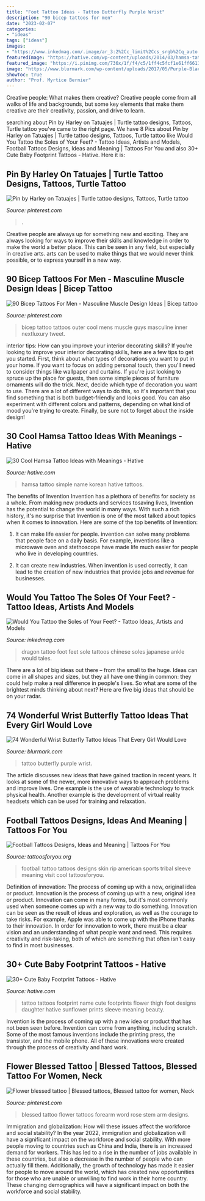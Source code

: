 ```yaml
---
title: "Foot Tattoo Ideas - Tattoo Butterfly Purple Wrist"
description: "90 bicep tattoos for men"
date: "2023-02-07"
categories:
- "ideas"
tags: ["ideas"]
images:
- "https://www.inkedmag.com/.image/ar_3:2%2Cc_limit%2Ccs_srgb%2Cq_auto:good%2Cw_700/MTU5MDMxOTgzNjk4NTUyNjAw/vondtattoo.png"
featuredImage: "https://hative.com/wp-content/uploads/2014/03/hamsa-tattoos/23-simple-hamsa-with-name.jpg"
featured_image: "https://i.pinimg.com/736x/1f/f4/c5/1ff4c5fcf1e61ff66112518b62551ccd.jpg"
image: "https://www.blurmark.com/wp-content/uploads/2017/05/Purple-Black-Tattoo.jpg"
ShowToc: true
author: "Prof. Myrtice Bernier"
---
```



Creative people: What makes them creative?
Creative people come from all walks of life and backgrounds, but some key elements that make them creative are their creativity, passion, and drive to learn.

	

		
searching about Pin by Harley on Tatuajes | Turtle tattoo designs, Tattoos, Turtle tattoo you've came to the right page. We have 8 Pics about Pin by Harley on Tatuajes | Turtle tattoo designs, Tattoos, Turtle tattoo like Would You Tattoo the Soles of Your Feet? - Tattoo Ideas, Artists and Models, Football Tattoos Designs, Ideas and Meaning | Tattoos For You and also 30+ Cute Baby Footprint Tattoos - Hative. Here it is:
		
    
## Pin By Harley On Tatuajes | Turtle Tattoo Designs, Tattoos, Turtle Tattoo

<img loading=lazy src="https://i.pinimg.com/736x/3d/45/4d/3d454d3cb96ecb21a1e2a00a31bf1a11.jpg" onerror="this.onerror=null;this.src='https://tse1.mm.bing.net/th?id=OIP.f9thXTHvFVOK4GEGld7mtAHaKf&amp;pid=15.1';" alt="Pin by Harley on Tatuajes | Turtle tattoo designs, Tattoos, Turtle tattoo">

_Source: pinterest.com_

>. 

	

Creative people are always up for something new and exciting. They are always looking for ways to improve their skills and knowledge in order to make the world a better place. This can be seen in any field, but especially in creative arts. arts can be used to make things that we would never think possible, or to express yourself in a new way.

    
## 90 Bicep Tattoos For Men - Masculine Muscle Design Ideas | Bicep Tattoo

<img loading=lazy src="https://i.pinimg.com/736x/f0/8c/86/f08c8688af9851440f43530dbfade024.jpg" onerror="this.onerror=null;this.src='https://tse4.mm.bing.net/th?id=OIP.4p3rl7lgVoakYhVM4ly59QAAAA&amp;pid=15.1';" alt="90 Bicep Tattoos For Men - Masculine Muscle Design Ideas | Bicep tattoo">

_Source: pinterest.com_

>bicep tattoo tattoos outer cool mens muscle guys masculine inner nextluxury tweet. 

	

interior tips: How can you improve your interior decorating skills?
If you're looking to improve your interior decorating skills, here are a few tips to get you started. First, think about what types of decorations you want to put in your home. If you want to focus on adding personal touch, then you'll need to consider things like wallpaper and curtains. If you're just looking to spruce up the place for guests, then some simple pieces of furniture ornaments will do the trick.
Next, decide which type of decoration you want to use. There are a lot of different ways to do this, so it's important that you find something that is both budget-friendly and looks good. You can also experiment with different colors and patterns, depending on what kind of mood you're trying to create. Finally, be sure not to forget about the inside design!

    
## 30 Cool Hamsa Tattoo Ideas With Meanings - Hative

<img loading=lazy src="https://hative.com/wp-content/uploads/2014/03/hamsa-tattoos/23-simple-hamsa-with-name.jpg" onerror="this.onerror=null;this.src='https://tse4.mm.bing.net/th?id=OIP.LdBdXNwN2Rp3EKvGOAlESgHaG_&amp;pid=15.1';" alt="30 Cool Hamsa Tattoo Ideas with Meanings - Hative">

_Source: hative.com_

>hamsa tattoo simple name korean hative tattoos. 

	

The benefits of Invention
Invention has a plethora of benefits for society as a whole. From making new products and services tosaving lives, Invention has the potential to change the world in many ways. With such a rich history, it's no surprise that Invention is one of the most talked about topics when it comes to innovation. Here are some of the top benefits of Invention: 
1. It can make life easier for people. invention can solve many problems that people face on a daily basis. For example, inventions like a microwave oven and stethoscope have made life much easier for people who live in developing countries.

2. It can create new industries. When invention is used correctly, it can lead to the creation of new industries that provide jobs and revenue for businesses.

    
## Would You Tattoo The Soles Of Your Feet? - Tattoo Ideas, Artists And Models

<img loading=lazy src="https://www.inkedmag.com/.image/ar_3:2%2Cc_limit%2Ccs_srgb%2Cq_auto:good%2Cw_700/MTU5MDMxOTgzNjk4NTUyNjAw/vondtattoo.png" onerror="this.onerror=null;this.src='https://tse4.mm.bing.net/th?id=OIP.q0a7yr3EZ8_5oVT4oI8QHQAAAA&amp;pid=15.1';" alt="Would You Tattoo the Soles of Your Feet? - Tattoo Ideas, Artists and Models">

_Source: inkedmag.com_

>dragon tattoo foot feet sole tattoos chinese soles japanese ankle would tales. 

	

There are a lot of big ideas out there – from the small to the huge. Ideas can come in all shapes and sizes, but they all have one thing in common: they could help make a real difference in people's lives. So what are some of the brightest minds thinking about next? Here are five big ideas that should be on your radar.

    
## 74 Wonderful Wrist Butterfly Tattoo Ideas That Every Girl Would Love

<img loading=lazy src="https://www.blurmark.com/wp-content/uploads/2017/05/Purple-Black-Tattoo.jpg" onerror="this.onerror=null;this.src='https://tse3.mm.bing.net/th?id=OIP.gYHZ50Qr0md2ln-HQI-T8wHaJ4&amp;pid=15.1';" alt="74 Wonderful Wrist Butterfly Tattoo Ideas That Every Girl Would Love">

_Source: blurmark.com_

>tattoo butterfly purple wrist. 

	

The article discusses new ideas that have gained traction in recent years. It looks at some of the newer, more innovative ways to approach problems and improve lives. One example is the use of wearable technology to track physical health. Another example is the development of virtual reality headsets which can be used for training and relaxation.

    
## Football Tattoos Designs, Ideas And Meaning | Tattoos For You

<img loading=lazy src="https://www.tattoosforyou.org/wp-content/uploads/2016/03/Football-Tattoos.jpg" onerror="this.onerror=null;this.src='https://tse4.mm.bing.net/th?id=OIP.uCg5bcpP9H_Ahrs_mvhSjgAAAA&amp;pid=15.1';" alt="Football Tattoos Designs, Ideas and Meaning | Tattoos For You">

_Source: tattoosforyou.org_

>football tattoo tattoos designs skin rip american sports tribal sleeve meaning visit cool tattoosforyou. 

	

Definition of innovation: The process of coming up with a new, original idea or product.
Innovation is the process of coming up with a new, original idea or product. Innovation can come in many forms, but it's most commonly used when someone comes up with a new way to do something. Innovation can be seen as the result of ideas and exploration, as well as the courage to take risks. For example, Apple was able to come up with the iPhone thanks to their innovation. In order for innovation to work, there must be a clear vision and an understanding of what people want and need. This requires creativity and risk-taking, both of which are something that often isn't easy to find in most businesses.

    
## 30+ Cute Baby Footprint Tattoos - Hative

<img loading=lazy src="https://hative.com/wp-content/uploads/2014/03/baby-footprint-tattoos/14-flower-baby-footprints-thigh.jpg" onerror="this.onerror=null;this.src='https://tse4.mm.bing.net/th?id=OIP.n6UjaMPu0bOxiCt1oip_SAHaJ4&amp;pid=15.1';" alt="30+ Cute Baby Footprint Tattoos - Hative">

_Source: hative.com_

>tattoo tattoos footprint name cute footprints flower thigh foot designs daughter hative sunflower prints sleeve meaning beauty. 

	

Invention is the process of coming up with a new idea or product that has not been seen before. Invention can come from anything, including scratch. Some of the most famous inventions include the printing press, the transistor, and the mobile phone. All of these innovations were created through the process of creativity and hard work.

    
## Flower Blessed Tattoo | Blessed Tattoos, Blessed Tattoo For Women, Neck

<img loading=lazy src="https://i.pinimg.com/736x/1f/f4/c5/1ff4c5fcf1e61ff66112518b62551ccd.jpg" onerror="this.onerror=null;this.src='https://tse1.mm.bing.net/th?id=OIP.AHF-nBYvcPh9JgwdZdDp5AHaJ3&amp;pid=15.1';" alt="Flower blessed tattoo | Blessed tattoos, Blessed tattoo for women, Neck">

_Source: pinterest.com_

>blessed tattoo flower tattoos forearm word rose stem arm designs. 

	

Immigration and globalization: How will these issues affect the workforce and social stability?
In the year 2022, immigration and globalization will have a significant impact on the workforce and social stability. With more people moving to countries such as China and India, there is an increased demand for workers. This has led to a rise in the number of jobs available in these countries, but also a decrease in the number of people who can actually fill them. Additionally, the growth of technology has made it easier for people to move around the world, which has created new opportunities for those who are unable or unwilling to find work in their home country. These changing demographics will have a significant impact on both the workforce and social stability.

